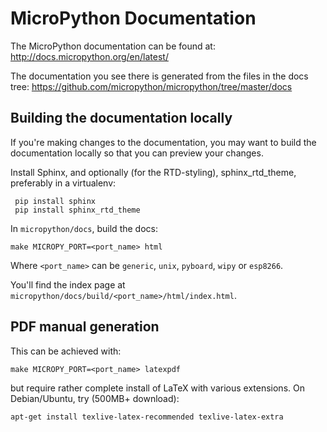 MicroPython Documentation
=========================

The MicroPython documentation can be found at:
http://docs.micropython.org/en/latest/

The documentation you see there is generated from the files in the docs tree:
https://github.com/micropython/micropython/tree/master/docs

Building the documentation locally
----------------------------------

If you're making changes to the documentation, you may want to build the
documentation locally so that you can preview your changes.

Install Sphinx, and optionally (for the RTD-styling), sphinx_rtd_theme,
preferably in a virtualenv:

     pip install sphinx
     pip install sphinx_rtd_theme

In `micropython/docs`, build the docs:

    make MICROPY_PORT=<port_name> html

Where `<port_name>` can be `generic`, `unix`, `pyboard`, `wipy` or `esp8266`.

You'll find the index page at `micropython/docs/build/<port_name>/html/index.html`.

PDF manual generation
---------------------

This can be achieved with:

    make MICROPY_PORT=<port_name> latexpdf

but require rather complete install of LaTeX with various extensions. On
Debian/Ubuntu, try (500MB+ download):

    apt-get install texlive-latex-recommended texlive-latex-extra
